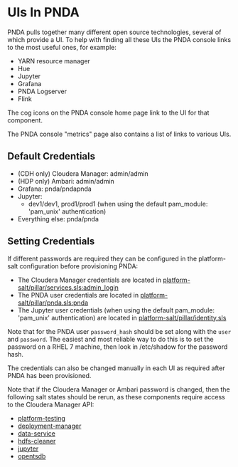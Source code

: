# UIs In PNDA

PNDA pulls together many different open source technologies, several of which provide a UI. To help with finding all these UIs the PNDA console links to the most useful ones, for example:

 - YARN resource manager
 - Hue
 - Jupyter
 - Grafana
 - PNDA Logserver
 - Flink

The cog icons on the PNDA console home page link to the UI for that component.

The PNDA console "metrics" page also contains a list of links to various UIs.

## Default Credentials
 - (CDH only) Cloudera Manager: admin/admin
 - (HDP only) Ambari: admin/admin
 - Grafana: pnda/pndapnda
 - Jupyter:
    - dev1/dev1, prod1/prod1 (when using the default pam_module: 'pam_unix' authentication) 
 - Everything else:  pnda/pnda

## Setting Credentials
If different passwords are required they can be configured in the platform-salt configuration before provisioning PNDA:
 - The Cloudera Manager credentials are located in [platform-salt/pillar/services.sls:admin_login](https://github.com/pndaproject/platform-salt/blob/develop/pillar/services.sls)
 - The PNDA user credentials are located in [platform-salt/pillar/pnda.sls:pnda](https://github.com/pndaproject/platform-salt/blob/develop/pillar/pnda.sls)
 - The Jupyter user credentials (when using  the default pam_module: 'pam_unix' authentication) are located in [platform-salt/pillar/identity.sls](https://github.com/pndaproject/platform-salt/blob/develop/pillar/identity.sls)

Note that for the PNDA user `password_hash` should be set along with the `user` and `password`. The easiest and most reliable way to do this is to set the password on a RHEL 7 machine, then look in /etc/shadow for the password hash.

The credentials can also be changed manually in each UI as required after PNDA has been provisioned.

Note that if the Cloudera Manager or Ambari password is changed, then the following salt states should be rerun, as these components require access to the Cloudera Manager API:
 - [platform-testing](https://github.com/pndaproject/platform-salt/tree/develop/salt/platform-testing)
 - [deployment-manager](https://github.com/pndaproject/platform-salt/tree/develop/salt/deployment-manager)
 - [data-service](https://github.com/pndaproject/platform-salt/tree/develop/salt/data-service)
 - [hdfs-cleaner](https://github.com/pndaproject/platform-salt/tree/develop/salt/hdfs-cleaner)
 - [jupyter](https://github.com/pndaproject/platform-salt/tree/develop/salt/jupyter)
 - [opentsdb](https://github.com/pndaproject/platform-salt/tree/develop/salt/opentsdb)
